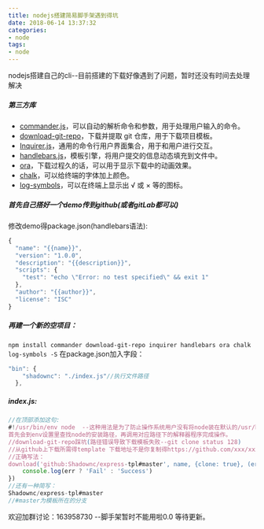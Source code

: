 ```yaml
---
title: nodejs搭建简易脚手架遇到得坑
date: 2018-06-14 13:37:32
categories:
- node
tags:
- node
---
```

nodejs搭建自己的cli--目前搭建的下载好像遇到了问题，暂时还没有时间去处理解决
<!-- more -->
##### 第三方库
*   [commander.js](https://link.juejin.im/?target=https%3A%2F%2Flink.zhihu.com%2F%3Ftarget%3Dhttps%253A%2F%2Fgithub.com%2Ftj%2Fcommander.js)，可以自动的解析命令和参数，用于处理用户输入的命令。
*   [download-git-repo](https://link.juejin.im/?target=https%3A%2F%2Flink.zhihu.com%2F%3Ftarget%3Dhttps%253A%2F%2Fgithub.com%2Fflipxfx%2Fdownload-git-repo)，下载并提取 git 仓库，用于下载项目模板。
*   [Inquirer.js](https://link.juejin.im/?target=https%3A%2F%2Flink.zhihu.com%2F%3Ftarget%3Dhttps%253A%2F%2Fgithub.com%2FSBoudrias%2FInquirer.js)，通用的命令行用户界面集合，用于和用户进行交互。
*   [handlebars.js](https://link.juejin.im/?target=https%3A%2F%2Flink.zhihu.com%2F%3Ftarget%3Dhttps%253A%2F%2Fgithub.com%2Fwycats%2Fhandlebars.js)，模板引擎，将用户提交的信息动态填充到文件中。
*   [ora](https://link.juejin.im/?target=https%3A%2F%2Flink.zhihu.com%2F%3Ftarget%3Dhttps%253A%2F%2Fgithub.com%2Fsindresorhus%2Fora)，下载过程久的话，可以用于显示下载中的动画效果。
*   [chalk](https://link.juejin.im/?target=https%3A%2F%2Flink.zhihu.com%2F%3Ftarget%3Dhttps%253A%2F%2Fgithub.com%2Fchalk%2Fchalk)，可以给终端的字体加上颜色。
*   [log-symbols](https://link.juejin.im/?target=https%3A%2F%2Flink.zhihu.com%2F%3Ftarget%3Dhttps%253A%2F%2Fgithub.com%2Fsindresorhus%2Flog-symbols)，可以在终端上显示出 √ 或 × 等的图标。

##### 首先自己搭好一个demo传到github(或者gitLab都可以)
修改demo得package.json(handlebars语法):
```JavaScript
{
  "name": "{{name}}",
  "version": "1.0.0",
  "description": "{{description}}",
  "scripts": {
    "test": "echo \"Error: no test specified\" && exit 1"
  },
  "author": "{{author}}",
  "license": "ISC"
}
```
##### 再建一个新的空项目：
`npm install commander download-git-repo inquirer handlebars ora chalk log-symbols -S`
在package.json加入字段：
```JavaScript
"bin": {
    "shadownc": "./index.js"//执行文件路径
  },
```
##### index.js:
```JavaScript
//在顶部添加这句:
#!/usr/bin/env node  --这种用法是为了防止操作系统用户没有将node装在默认的/usr/bin路径里。当系统看到这一行的时候，
首先会到env设置里查找node的安装路径，再调用对应路径下的解释器程序完成操作。
//download-git-repo踩坑(路径错误导致下载模板失败--git clone status 128)
//从github上下载所需得template 下载地址不是你复制得https://github.com/xxx/xxx.git
//正确写法：
download('github:Shadownc/express-tpl#master', name, {clone: true}, (err) => {
    console.log(err ? 'Fail' : 'Success')
})
//还有一种简写：
Shadownc/express-tpl#master
//#master为模板所在的分支
```
欢迎加群讨论：163958730 --脚手架暂时不能用啦0.0 等待更新。